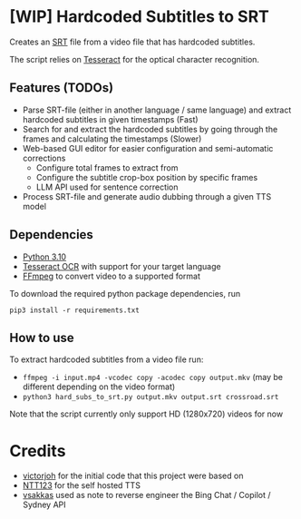 # [WIP] Hardcoded Subtitles to SRT

Creates an [SRT](https://www.matroska.org/technical/subtitles.html#srt-subtitles) file from 
a video file that has hardcoded subtitles.

The script relies on [Tesseract](https://github.com/tesseract-ocr/tesseract) for
the optical character recognition.

## Features (TODOs)
- Parse SRT-file (either in another language / same language) and extract hardcoded subtitles in given timestamps (Fast)
- Search for and extract the hardcoded subtitles by going through the frames and calculating the timestamps (Slower)
- Web-based GUI editor for easier configuration and semi-automatic corrections
  - Configure total frames to extract from
  - Configure the subtitle crop-box position by specific frames
  - LLM API used for sentence correction
- Process SRT-file and generate audio dubbing through a given TTS model

## Dependencies
- [Python 3.10](https://www.python.org/downloads/)
- [Tesseract OCR](https://github.com/tesseract-ocr/tesseract#installing-tesseract) with support for your target language
- [FFmpeg](https://ffmpeg.org/download.html) to convert video to a supported format

To download the required python package dependencies, run
```
pip3 install -r requirements.txt
```

## How to use
To extract hardcoded subtitles from a video file run:
- `ffmpeg -i input.mp4 -vcodec copy -acodec copy output.mkv` (may be different depending on the video format)
- `python3 hard_subs_to_srt.py output.mkv output.srt crossroad.srt`

Note that the script currently only support HD (1280x720) videos for now

# Credits

- [victorjoh](https://github.com/victorjoh/hard-subs-to-srt) for the initial code that this project were based on
- [NTT123](https://github.com/NTT123/vietTTS) for the self hosted TTS
- [vsakkas](https://github.com/vsakkas/sydney.py) used as note to reverse engineer the Bing Chat / Copilot / Sydney API
